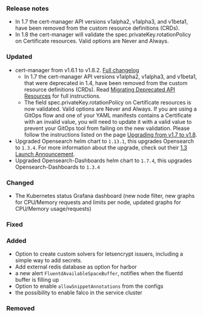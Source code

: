 ### Release notes
- In 1.7 the cert-manager API versions v1alpha2, v1alpha3, and v1beta1, have been removed from the custom resource definitions (CRDs).
- In 1.8 the cert-manager will validate the spec.privateKey.rotationPolicy on Certificate resources. Valid options are Never and Always.

### Updated
- cert-manager from v1.6.1 to v1.8.2. [Full changelog](https://github.com/cert-manager/cert-manager/releases?page=1)
    - In 1.7 the cert-manager API versions v1alpha2, v1alpha3, and v1beta1, that were deprecated in 1.4, have been removed from the custom resource definitions (CRDs). Read [Migrating Deprecated API Resources](https://cert-manager.io/docs/installation/upgrading/remove-deprecated-apis/) for full instructions.
    - The field spec.privateKey.rotationPolicy on Certificate resources is now validated. Valid options are Never and Always. If you are using a GitOps flow and one of your YAML manifests contains a Certificate with an invalid value, you will need to update it with a valid value to prevent your GitOps tool from failing on the new validation. Please follow the instructions listed on the page [Upgrading from v1.7 to v1.8](https://cert-manager.io/docs/installation/upgrading/upgrading-1.7-1.8/).
- Upgraded Opensearch helm chart to `1.13.1`, this upgrades Opensearch to `1.3.4`. For more information about the upgrade, check out their [1.3 Launch Announcement](https://opensearch.org/blog/releases/2022/03/launch-announcement-1-3-0/).
- Upgraded Opensearch-Dashboards helm chart to `1.7.4`, this upgrades Opensearch-Dashboards to `1.3.4`

### Changed
- The Kubernetes status Grafana dashboard (new node filter, new graphs for CPU/Memory requests and limits per node, updated graphs for CPU/Memory usage/requests)

### Fixed

### Added
- Option to create custom solvers for letsencrypt issuers, including a simple way to add secrets.
- Add external redis database as option for harbor
- a new alert `FluentdAvailableSpaceBuffer`, notifies when the fluentd buffer is filling up
- Option to enable `allowSnippetAnnotations` from the configs
- the possibility to enable falco in the service cluster

### Removed
